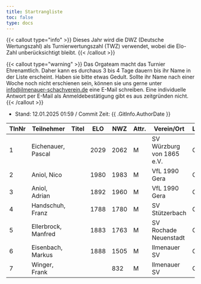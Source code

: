 ```yaml
---
title: Startrangliste
toc: false
type: docs
---
```


{{< callout type="info" >}}
Dieses Jahr wird die DWZ (Deutsche Wertungszahl) als Turnierwertungszahl (TWZ) verwendet, wobei die Elo-Zahl unberücksichtigt bleibt.
{{< /callout >}}

{{< callout type="warning" >}}
Das Orgateam macht das Turnier Ehrenamtlich. Daher kann es durchaus 3 bis 4 Tage dauern bis ihr Name in der Liste erscheint. Haben sie bitte etwas Gedult. Sollte ihr Name nach einer Woche noch nicht erschienen sein, können sie uns gerne unter [info@ilmenauer-schachverein.de](mailto:info@ilmenauer-schachverein.de) eine E-Mail schreiben. Eine individuelle Antwort per E-Mail als Anmeldebestätigung gibt es aus zeitgründen nicht.
{{< /callout >}}

- Stand: 12.01.2025 01:59 / Commit Zeit: {{ .GitInfo.AuthorDate }}

| TlnNr | Teilnehmer          | Titel | ELO  | NWZ  | Attr. | Verein/Ort                | Land | Geburt | FideKenn. | PKZ      |
| ----- | ------------------- | ----- | ---- | ---- | ----- | ------------------------- | ---- | ------ | --------- | -------- |
| 1     | Eichenauer, Pascal  |       | 2029 | 2062 | M     | SV Würzburg von 1865 e.V. | GER  | 1999   | 12991848  | 10276112 |
| 2     | Aniol, Nico         |       | 1980 | 1983 | M     | VfL 1990 Gera             | GER  | 2010   | 16287096  | 10695221 |
| 3     | Aniol, Adrian       |       | 1892 | 1960 | M     | VfL 1990 Gera             | GER  | 2005   | 16229967  | 10406227 |
| 4     | Handschuh, Franz    |       | 1788 | 1780 | M     | SV Stützerbach            | GER  | 1948   | 34602615  | 10073513 |
| 5     | Ellerbrock, Manfred |       | 1883 | 1763 | M     | SV Rochade Neuenstadt     | GER  | 1948   | 4641850   | 10044061 |
| 6     | Eisenbach, Markus   |       | 1888 | 1505 | M     | Ilmenauer SV              | GER  | 1984   | 34663630  | 10043553 |
| 7     | Winger, Frank       |       |      | 832  | M     | Ilmenauer SV              | GER  | 1964   | 16233069  | 10651767 |
